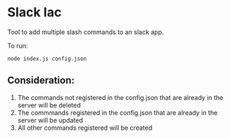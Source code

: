 # Slack Iac
Tool to add multiple slash commands to an slack app.

To run:

```
node index.js config.json
```

## Consideration:

1. The commands not registered in the config.json that are already in the server will be deleted
2. The commmands registered in the config.json that are already in the server will be updated
3. All other commands registered will be created